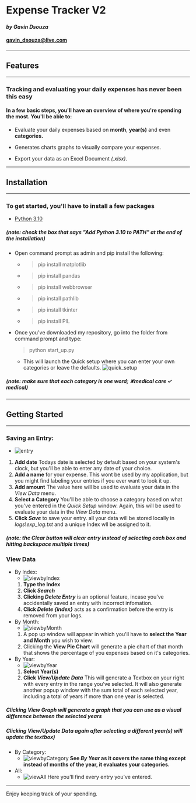 # **Expense Tracker V2**

#### *by Gavin Dsouza*

#### gavin_dsouza@live.com

---

## **Features**

---

### Tracking and evaluating your daily expenses has never been this easy

#### In a few basic steps, you'll have an overview of where you're spending the most. You'll be able to:

* Evaluate your daily expenses based on **month**, **year(s)** and even **categories.**

* Generates charts graphs to visually compare your expenses.
  
* Export your data as an Excel Document *(.xlsx)*.

---

## **Installation**

---

### To get started, you'll have to install a few packages

* [Python 3.10](https://www.python.org/downloads/)

##### *(note: check the box that says "Add Python 3.10 to PATH" at the end of the installation)*

* Open command prompt as admin and pip install the following:
  * >pip install matplotlib
  * >pip install pandas
  * >pip install webbrowser
  * >pip install pathlib
  * >pip install tkinter
  * >pip install PIL
* Once you've downloaded my repository, go into the folder from command prompt and type:
  >python start_up.py
  * This will launch the Quick setup where you can enter your own categories or leave the defaults.
  ![quick_setup](https://github.com/gaaaaaaavin/ExpenseTrackerV2/blob/main/images/quick_setup.png)

##### *(note: make sure that each category is one word; ✘medical care ✓ **medical**)*

---

## **Getting Started**

---

### **Saving an Entry:**

  * ![entry](https://github.com/gaaaaaaavin/ExpenseTrackerV2/blob/main/images/help/entry_index.png)

  1) **Add date** Todays date is selected by default based on your system's clock, but you'll be able to enter any date of your choice.
  2) **Add a name** for your expense. This wont be used by my application, but you might find labeling your entries if you ever want to look it up.
  3) **Add amount** The value here will be used to evaluate your data in the *View Data* menu.
  4) **Select a Category** You'll be able to choose a category based on what you've entered in the *Quick Setup* window. Again, this will be used to evaluate your data in the *View Data* menu.
  5) **Click *Save*** to save your entry. all your data will be stored locally in *logs\exp_log.txt* and a unique Index wll be assigned to it.

##### *(note: the ***Clear*** button will clear entry instead of selecting each box and hitting backspace multiple times)*

### **View Data**

* By Index:
  * ![viewbyIndex](https://github.com/gaaaaaaavin/ExpenseTrackerV2/blob/main/images/help/view_by_index.png)
  1) **Type the Index**
  2) **Click *Search***
  3) **Clicking *Delete Entry*** is an optional feature, incase you've accidentally saved an entry with incorrect infomation.
  4) **Click *Delete {index}*** acts as a confirmation before the entry is removed from your logs.
* By Month:
  * ![viewbyMonth](https://github.com/gaaaaaaavin/ExpenseTrackerV2/blob/main/images/help/view_by_month.png)
  1) A pop up window will appear in which you'll have to **select the Year and Month** you wish to view.
  2) Clicking the **View Pie Chart** will generate a pie chart of that month that shows the percentage of you expenses based on it's categories.
* By Year:
  * ![viewbyYear](https://github.com/gaaaaaaavin/ExpenseTrackerV2/blob/main/images/help/view_by_year.png)
  1) **Select Year(s)**
  2) **Click *View/Update Data*** This will generate a Textbox on your right with every entry in the range you've selected. It will also generate another popup window with the sum total of each selected year, including a total of years if more than one year is selected.

##### ***Clicking *View Graph*** will generate a graph that you can use as a visual difference between the selected years*

##### ***Clicking *View/Update Data*** again after selecting a different year(s) will update the textbox)*

* By Category:
  * ![viewbyCategory](https://github.com/gaaaaaaavin/ExpenseTrackerV2/blob/main/images/help/view_by_category.png)
   **See *By Year* as it covers the same thing except instead of months of the year, it evaluates your categories.**
* All:  
  * ![viewAll](https://github.com/gaaaaaaavin/ExpenseTrackerV2/blob/main/images/help/view_by_year.png)
 Here you'll find every entry you've entered.

---
Enjoy keeping track of your spending.
